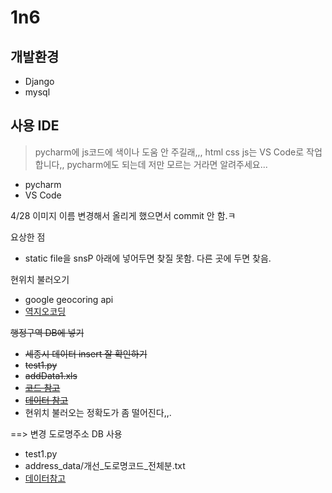 # 1n6

## 개발환경
- Django
- mysql

## 사용 IDE
> pycharm에 js코드에 색이나 도움 안 주길래,,, html css js는 VS Code로 작업합니다,, pycharm에도 되는데 저만 모르는 거라면 알려주세요...
- pycharm
- VS Code

4/28 이미지 이름 변경해서 올리게 했으면서 commit 안 함.ㅋ

요상한 점
- static file을 snsP 아래에 넣어두면 찾질 못함. 다른 곳에 두면 찾음.

현위치 불러오기
- google geocoring api
- [역지오코딩](https://developers.google.com/maps/documentation/geocoding/overview#ReverseGeocoding)


~~행정구역 DB에 넣기~~
- ~~세종시 데이터 insert 잘 확인하기~~
- ~~test1.py~~
- ~~addData1.xls~~
- ~~[코드 참고](https://woonizzooni.tistory.com/entry/Python-%EB%8C%80%ED%95%9C%EB%AF%BC%EA%B5%AD-%ED%96%89%EC%A0%95%EB%8F%99-%EB%8D%B0%EC%9D%B4%ED%84%B0-MySQL-DB-%ED%85%8C%EC%9D%B4%EB%B8%94-%EC%83%9D%EC%84%B1-%EC%98%88%EC%8B%9C)~~
- ~~[데이터 참고](http://kssc.kostat.go.kr/ksscNew_web/kssc/common/CommonBoardList.do?gubun=1&strCategoryNameCode=019&strBbsId=kascrr&categoryMenu=014)~~
- 현위치 불러오는 정확도가 좀 떨어진다,,.

 ==> 변경
 도로명주소 DB 사용
 - test1.py 
 - address_data/개선_도로명코드_전체분.txt
 - [데이터참고](https://www.juso.go.kr/addrlink/addressBuildDevNew.do?menu=match)
